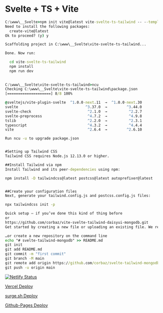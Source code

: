# Svelte + TS + Vite

```cmd
C:\www\__Svelte>npm init vite@latest vite-svelte-ts-tailwind -- --template svelte-ts
Need to install the following packages:
  create-vite@latest
Ok to proceed? (y) y

Scaffolding project in C:\www\__Svelte\vite-svelte-ts-tailwind...

Done. Now run:

  cd vite-svelte-ts-tailwind
  npm install
  npm run dev
  
  
C:\www\__Svelte\vite-svelte-ts-tailwind>ncu
Checking C:\www\__Svelte\vite-svelte-ts-tailwind\package.json
[====================] 8/8 100%

@sveltejs/vite-plugin-svelte  ^1.0.0-next.11  →  ^1.0.0-next.30
svelte                               ^3.37.0  →         ^3.44.0
svelte-check                          ^2.1.0  →          ^2.2.7
svelte-preprocess                     ^4.7.2  →          ^4.9.8
tslib                                 ^2.2.0  →          ^2.3.1
typescript                            ^4.3.2  →          ^4.4.4
vite                                  ^2.6.4  →         ^2.6.10

Run ncu -u to upgrade package.json


#Setting up Tailwind CSS
Tailwind CSS requires Node.js 12.13.0 or higher.

##Install Tailwind via npm
Install Tailwind and its peer-dependencies using npm:

npm install -D tailwindcss@latest postcss@latest autoprefixer@latest


##Create your configuration files
Next, generate your tailwind.config.js and postcss.config.js files:

npx tailwindcss init -p

```

```cmd
Quick setup — if you’ve done this kind of thing before
or	
https://github.com/corbaz/vite-svelte-tailwind-daisyui-mongodb.git
Get started by creating a new file or uploading an existing file. We recommend every repository include a README, LICENSE, and .gitignore.

…or create a new repository on the command line
echo "# svelte-tailwind-mongodb" >> README.md
git init
git add README.md
git commit -m "first commit"
git branch -M main
git remote add origin https://github.com/corbaz/svelte-tailwind-mongodb.git
git push -u origin main

```

[![Netlify Status](https://api.netlify.com/api/v1/badges/074a2dac-37fc-4818-9fec-2d55ee2328bc/deploy-status)](https://app.netlify.com/sites/vite-svelte-tailwind-mongodb/deploys)

[Vercel Deploy](http://svelte-tailwind-mongodb.vercel.app/)

[surge.sh Deploy](https://svelte-corbaz.surge.sh/)

[Github-Pages Deploy](https://corbaz.github.io/svelte-tailwind-mongodb/)
